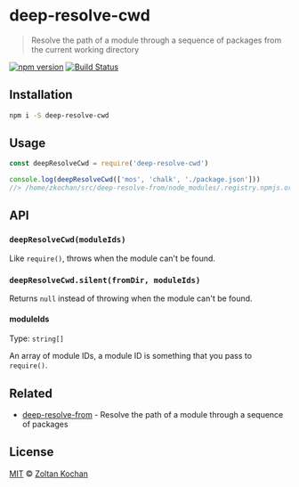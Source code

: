 # deep-resolve-cwd

> Resolve the path of a module through a sequence of packages from the current working directory

<!--@shields('npm', 'travis')-->
[![npm version](https://img.shields.io/npm/v/deep-resolve-cwd.svg)](https://www.npmjs.com/package/deep-resolve-cwd) [![Build Status](https://img.shields.io/travis/zkochan/deep-resolve-cwd/master.svg)](https://travis-ci.org/zkochan/deep-resolve-cwd)
<!--/@-->

## Installation

```sh
npm i -S deep-resolve-cwd
```

## Usage

```js
const deepResolveCwd = require('deep-resolve-cwd')

console.log(deepResolveCwd(['mos', 'chalk', './package.json']))
//> /home/zkochan/src/deep-resolve-from/node_modules/.registry.npmjs.org/chalk/1.1.3/node_modules/chalk/package.json
```

## API

### `deepResolveCwd(moduleIds)`

Like `require()`, throws when the module can't be found.

### `deepResolveCwd.silent(fromDir, moduleIds)`

Returns `null` instead of throwing when the module can't be found.

#### moduleIds

Type: `string[]`

An array of module IDs, a module ID is something that you pass to `require()`.

## Related

- [deep-resolve-from](https://github.com/zkochan/deep-resolve-from) - Resolve the path of a module through a sequence of packages

## License

[MIT](./LICENSE) © [Zoltan Kochan](https://www.kochan.io)
